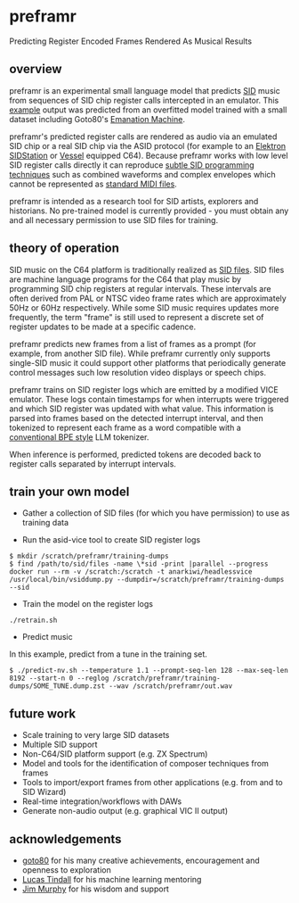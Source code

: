 # preframr
Predicting Register Encoded Frames Rendered As Musical Results

## overview

preframr is an experimental small language model that predicts [SID](https://en.wikipedia.org/wiki/MOS_Technology_6581) music from sequences of SID chip register calls intercepted in an emulator. This [example](example.mp3) output was predicted from an overfitted model trained with a small dataset including Goto80's [Emanation Machine](https://deepsid.chordian.net/?file=MUSICIANS/G/Goto80/Emanation_Machine_tune_1.sid).

preframr's predicted register calls are rendered as audio via an emulated SID chip or a real SID chip via the ASID protocol (for example to an [Elektron SIDStation](https://en.wikipedia.org/wiki/Elektron_SidStation) or [Vessel](https://github.com/anarkiwi/vap) equipped C64). Because preframr works with low level SID register calls directly it can reproduce [subtle SID programming techniques](https://csdb.dk/release/?id=219545) such as combined waveforms and complex envelopes which cannot be represented as [standard MIDI files](https://midi.org/about-midi-part-4midi-files).

preframr is intended as a research tool for SID artists, explorers and historians. No pre-trained model is currently provided - you must obtain any and all necessary permission to use SID files for training.

## theory of operation

SID music on the C64 platform is traditionally realized as [SID files](https://www.preframr.c64.org/download/C64Music/DOCUMENTS/SID_file_format.txt). SID files are machine language programs for the C64 that play music by programming SID chip registers at regular intervals. These intervals are often derived from PAL or NTSC video frame rates which are approximately 50Hz or 60Hz respectively. While some SID music requires updates more frequently, the term "frame" is still used to represent a discrete set of register updates to be made at a specific cadence.

preframr predicts new frames from a list of frames as a prompt (for example, from another SID file). While preframr currently only supports single-SID music it could support other platforms that periodically generate control messages such low resolution video displays or speech chips.

preframr trains on SID register logs which are emitted by a modified VICE emulator. These logs contain timestamps for when interrupts were triggered and which SID register was updated with what value. This information is parsed into frames based on the detected interrupt interval, and then tokenized to represent each frame as a word compatible with a [conventional BPE style](https://en.wikipedia.org/wiki/Byte_pair_encoding) LLM tokenizer.

When inference is performed, predicted tokens are decoded back to register calls separated by interrupt intervals. 

## train your own model

* Gather a collection of SID files (for which you have permission) to use as training data
  
* Run the asid-vice tool to create SID register logs

```
$ mkdir /scratch/preframr/training-dumps
$ find /path/to/sid/files -name \*sid -print |parallel --progress docker run --rm -v /scratch:/scratch -t anarkiwi/headlessvice /usr/local/bin/vsiddump.py --dumpdir=/scratch/preframr/training-dumps --sid
```

* Train the model on the register logs

```
./retrain.sh
```

* Predict music

In this example, predict from a tune in the training set.
  
```
$ ./predict-nv.sh --temperature 1.1 --prompt-seq-len 128 --max-seq-len 8192 --start-n 0 --reglog /scratch/preframr/training-dumps/SOME_TUNE.dump.zst --wav /scratch/preframr/out.wav
```

## future work

* Scale training to very large SID datasets
* Multiple SID support
* Non-C64/SID platform support (e.g. ZX Spectrum)
* Model and tools for the identification of composer techniques from frames
* Tools to import/export frames from other applications (e.g. from and to SID Wizard)
* Real-time integration/workflows with DAWs
* Generate non-audio output (e.g. graphical VIC II output)

## acknowledgements

* [goto80](http://goto80.com) for his many creative achievements, encouragement and openness to exploration
* [Lucas Tindall](https://github.com/ltindall) for his machine learning mentoring
* [Jim Murphy](https://github.com/jimurphy) for his wisdom and support
